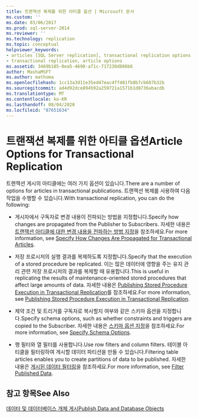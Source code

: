 ```yaml
---
title: 트랜잭션 복제를 위한 아티클 옵션 | Microsoft 문서
ms.custom: ''
ms.date: 03/06/2017
ms.prod: sql-server-2014
ms.reviewer: ''
ms.technology: replication
ms.topic: conceptual
helpviewer_keywords:
- articles [SQL Server replication], transactional replication options
- transactional replication, article options
ms.assetid: 3469b185-0ea5-4690-a71c-717230d886b6
author: MashaMSFT
ms.author: mathoma
ms.openlocfilehash: 1cc13a3d11e35ed47eac4ff401fb8b7cb607b32b
ms.sourcegitcommit: ad4d92dce894592a259721a1571b1d8736abacdb
ms.translationtype: MT
ms.contentlocale: ko-KR
ms.lasthandoff: 08/04/2020
ms.locfileid: "87651634"
---
```

# <a name="article-options-for-transactional-replication"></a><span data-ttu-id="74a07-102">트랜잭션 복제를 위한 아티클 옵션</span><span class="sxs-lookup"><span data-stu-id="74a07-102">Article Options for Transactional Replication</span></span>
  <span data-ttu-id="74a07-103">트랜잭션 게시의 아티클에는 여러 가지 옵션이 있습니다.</span><span class="sxs-lookup"><span data-stu-id="74a07-103">There are a number of options for articles in transactional publications.</span></span> <span data-ttu-id="74a07-104">트랜잭션 복제를 사용하여 다음 작업을 수행할 수 있습니다.</span><span class="sxs-lookup"><span data-stu-id="74a07-104">With transactional replication, you can do the following:</span></span>  
  
-   <span data-ttu-id="74a07-105">게시자에서 구독자로 변경 내용이 전파되는 방법을 지정합니다.</span><span class="sxs-lookup"><span data-stu-id="74a07-105">Specify how changes are propagated from the Publisher to Subscribers.</span></span> <span data-ttu-id="74a07-106">자세한 내용은 [트랜잭션 아티클에 대한 변경 내용을 전파하는 방법 지정](transactional-articles-specify-how-changes-are-propagated.md)을 참조하세요.</span><span class="sxs-lookup"><span data-stu-id="74a07-106">For more information, see [Specify How Changes Are Propagated for Transactional Articles](transactional-articles-specify-how-changes-are-propagated.md).</span></span>  
  
-   <span data-ttu-id="74a07-107">저장 프로시저의 실행 결과를 복제하도록 지정합니다.</span><span class="sxs-lookup"><span data-stu-id="74a07-107">Specify that the execution of a stored procedure be replicated.</span></span> <span data-ttu-id="74a07-108">이는 많은 데이터에 영향을 주는 유지 관리 관련 저장 프로시저의 결과를 복제할 때 유용합니다.</span><span class="sxs-lookup"><span data-stu-id="74a07-108">This is useful in replicating the results of maintenance-oriented stored procedures that affect large amounts of data.</span></span> <span data-ttu-id="74a07-109">자세한 내용은 [Publishing Stored Procedure Execution in Transactional Replication](publishing-stored-procedure-execution-in-transactional-replication.md)를 참조하세요.</span><span class="sxs-lookup"><span data-stu-id="74a07-109">For more information, see [Publishing Stored Procedure Execution in Transactional Replication](publishing-stored-procedure-execution-in-transactional-replication.md).</span></span>  
  
-   <span data-ttu-id="74a07-110">제약 조건 및 트리거를 구독자로 복사할지 여부와 같은 스키마 옵션을 지정합니다.</span><span class="sxs-lookup"><span data-stu-id="74a07-110">Specify schema options, such as whether constraints and triggers are copied to the Subscriber.</span></span> <span data-ttu-id="74a07-111">자세한 내용은 [스키마 옵션 지정](../publish/specify-schema-options.md)을 참조하세요.</span><span class="sxs-lookup"><span data-stu-id="74a07-111">For more information, see [Specify Schema Options](../publish/specify-schema-options.md).</span></span>  
  
-   <span data-ttu-id="74a07-112">행 필터와 열 필터를 사용합니다.</span><span class="sxs-lookup"><span data-stu-id="74a07-112">Use row filters and column filters.</span></span> <span data-ttu-id="74a07-113">테이블 아티클을 필터링하여 게시할 데이터 파티션을 만들 수 있습니다.</span><span class="sxs-lookup"><span data-stu-id="74a07-113">Filtering table articles enables you to create partitions of data to be published.</span></span> <span data-ttu-id="74a07-114">자세한 내용은 [게시된 데이터 필터링](../publish/filter-published-data.md)을 참조하세요.</span><span class="sxs-lookup"><span data-stu-id="74a07-114">For more information, see [Filter Published Data](../publish/filter-published-data.md).</span></span>  
  
## <a name="see-also"></a><span data-ttu-id="74a07-115">참고 항목</span><span class="sxs-lookup"><span data-stu-id="74a07-115">See Also</span></span>  
 [<span data-ttu-id="74a07-116">데이터 및 데이터베이스 개체 게시</span><span class="sxs-lookup"><span data-stu-id="74a07-116">Publish Data and Database Objects</span></span>](../publish/publish-data-and-database-objects.md)  
  
  
